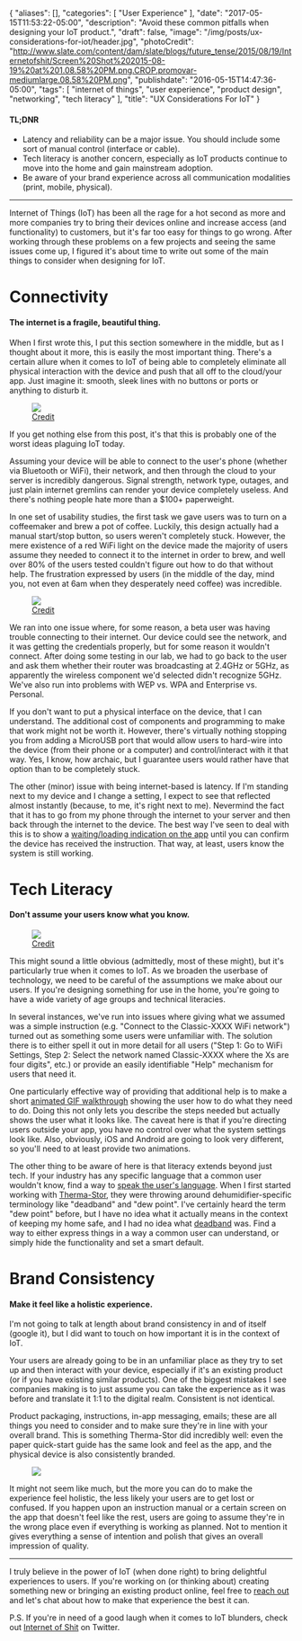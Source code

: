 {
   "aliases": [],
   "categories": [
      "User Experience"
   ],
   "date": "2017-05-15T11:53:22-05:00",
   "description": "Avoid these common pitfalls when designing your IoT product.",
   "draft": false,
   "image": "/img/posts/ux-considerations-for-iot/header.jpg",
   "photoCredit": "http://www.slate.com/content/dam/slate/blogs/future_tense/2015/08/19/Internetofshit/Screen%20Shot%202015-08-19%20at%201.08.58%20PM.png.CROP.promovar-mediumlarge.08.58%20PM.png",
   "publishdate": "2016-05-15T14:47:36-05:00",
   "tags": [
      "internet of things",
      "user experience",
      "product design",
      "networking",
      "tech literacy"
   ],
   "title": "UX Considerations For IoT"
}

<div class="tldnr">
  <h4>TL;DNR</h4>
  <ul>
    <li>Latency and reliability can be a major issue. You should include some sort of manual control (interface or cable).</li>
    <li>Tech literacy is another concern, especially as IoT products continue to move into the home and gain mainstream adoption.</li>
    <li>Be aware of your brand experience across all communication modalities (print, mobile, physical).</li>
  </ul>
</div>

---

Internet of Things (IoT) has been all the rage for a hot second as more and more companies try to bring their devices online and increase access (and functionality) to customers, but it's far too easy for things to go wrong. After working through these problems on a few projects and seeing the same issues come up, I figured it's about time to write out some of the main things to consider when designing for IoT.

# Connectivity <a name="connectivity" href="#connectivity"><i class="ion-link"></i></a>
#### The internet is a fragile, beautiful thing.

When I first wrote this, I put this section somewhere in the middle, but as I thought about it more, this is easily the most important thing. There's a certain allure when it comes to IoT of being able to completely eliminate all physical interaction with the device and push that all off to the cloud/your app. Just imagine it: smooth, sleek lines with no buttons or ports or anything to disturb it.

<figure>
<img src="https://storage.googleapis.com/madebygoog/v1/banners/home_banner.jpg" />
<figcaption><a href="https://madeby.google.com/home/">Credit</a></figcaption>
</figure>

If you get nothing else from this post, it's that this is probably one of the worst ideas plaguing IoT today.

Assuming your device will be able to connect to the user's phone (whether via Bluetooth or WiFi), their network, and then through the cloud to your server is incredibly dangerous. Signal strength, network type, outages, and just plain internet gremlins can render your device completely useless. And there's nothing people hate more than a $100+ paperweight.

In one set of usability studies, the first task we gave users was to turn on a coffeemaker and brew a pot of coffee. Luckily, this design actually had a manual start/stop button, so users weren't completely stuck. However, the mere existence of a red WiFi light on the device made the majority of users assume they needed to connect it to the internet in order to brew, and well over 80% of the users tested couldn't figure out how to do that without help. The frustration expressed by users (in the middle of the day, mind you, not even at 6am when they desperately need coffee) was incredible.

<figure>
<img src="https://pbs.twimg.com/media/C96T3BtVwAEiqcg.jpg" />
<figcaption><a href="https://twitter.com/internetofshit/status/855283569249329152">Credit</a></figcaption>
</figure>

We ran into one issue where, for some reason, a beta user was having trouble connecting to their internet. Our device could see the network, and it was getting the credentials properly, but for some reason it wouldn't connect. After doing some testing in our lab, we had to go back to the user and ask them whether their router was broadcasting at 2.4GHz or 5GHz, as apparently the wireless component we'd selected didn't recognize 5GHz. We've also run into problems with WEP vs. WPA and Enterprise vs. Personal.

If you don't want to put a physical interface on the device, that I can understand. The additional cost of components and programming to make that work might not be worth it. However, there's virtually nothing stopping you from adding a MicroUSB port that would allow users to hard-wire into the device (from their phone or a computer) and control/interact with it that way. Yes, I know, how archaic, but I guarantee users would rather have that option than to be completely stuck.

The other (minor) issue with being internet-based is latency. If I'm standing next to my device and I change a setting, I expect to see that reflected almost instantly (because, to me, it's right next to me). Nevermind the fact that it has to go from my phone through the internet to your server and then back through the internet to the device. The best way I've seen to deal with this is to show a [waiting/loading indication on the app](http://www.giphy.com/gifs/xUOrwhM22jnAdZaj9C) until you can confirm the device has received the instruction. That way, at least, users know the system is still working.

# Tech Literacy <a name="literacy" href="#literacy"><i class="ion-link"></i></a>
#### Don't assume your users know what you know.

<figure>
<img src="http://images.memes.com/character/meme/grandma-finds-the-internet.jpg" />
<figcaption><a href="http://images.memes.com/character/meme/grandma-finds-the-internet.jpg">Credit</a></figcaption>
</figure>

This might sound a little obvious (admittedly, most of these might), but it's particularly true when it comes to IoT. As we broaden the userbase of technology, we need to be careful of the assumptions we make about our users. If you're designing something for use in the home, you're going to have a wide variety of age groups and technical literacies.

In several instances, we've run into issues where giving what we assumed was a simple instruction (e.g. "Connect to the Classic-XXXX WiFi network") turned out as something some users were unfamiliar with. The solution there is to either spell it out in more detail for all users ("Step 1: Go to WiFi Settings, Step 2: Select the network named Classic-XXXX where the Xs are four digits", etc.) or provide an easily identifiable "Help" mechanism for users that need it.

One particularly effective way of providing that additional help is to make a short [animated GIF walkthrough](https://giphy.com/gifs/3og0IMyN9h1yTf0ZsQ) showing the user how to do what they need to do. Doing this not only lets you describe the steps needed but actually shows the user what it looks like. The caveat here is that if you're directing users outside your app, you have no control over what the system settings look like. Also, obviously, iOS and Android are going to look very different, so you'll need to at least provide two animations.

The other thing to be aware of here is that literacy extends beyond just tech. If your industry has any specific language that a common user wouldn't know, find a way to [speak the user's language](https://www.nngroup.com/articles/ten-usability-heuristics/). When I first started working with [Therma-Stor](http://www.thermastor.com/), they were throwing around dehumidifier-specific terminology like "deadband" and "dew point". I've certainly heard the term "dew point" before, but I have no idea what it actually means in the context of keeping my home safe, and I had no idea what [deadband](https://en.wikipedia.org/wiki/Deadband) was. Find a way to either express things in a way a common user can understand, or simply hide the functionality and set a smart default.

# Brand Consistency <a name="brand" href="#brand"><i class="ion-link"></i></a>
#### Make it feel like a holistic experience.

I'm not going to talk at length about brand consistency in and of itself (google it), but I did want to touch on how important it is in the context of IoT.

Your users are already going to be in an unfamiliar place as they try to set up and then interact with your device, especially if it's an existing product (or if you have existing similar products). One of the biggest mistakes I see companies making is to just assume you can take the experience as it was before and translate it 1:1 to the digital realm. Consistent is not identical.

Product packaging, instructions, in-app messaging, emails; these are all things you need to consider and to make sure they're in line with your overall brand. This is something Therma-Stor did incredibly well: even the paper quick-start guide has the same look and feel as the app, and the physical device is also consistently branded.

<figure>
<img src="http://i.imgur.com/tz0HMUf.jpg" />
</figure>

It might not seem like much, but the more you can do to make the experience feel holistic, the less likely your users are to get lost or confused. If you happen upon an instruction manual or a certain screen on the app that doesn't feel like the rest, users are going to assume they're in the wrong place even if everything is working as planned. Not to mention it gives everything a sense of intention and polish that gives an overall impression of quality.

<hr />

I truly believe in the power of IoT (when done right) to bring delightful experiences to users. If you're working on (or thinking about) creating something new or bringing an existing product online, feel free to [reach out](mailto:me@bradorego.com?subject=UX%20%for%20IoT) and let's chat about how to make that experience the best it can.

P.S. If you're in need of a good laugh when it comes to IoT blunders, check out [Internet of Shit](https://twitter.com/internetofshit) on Twitter.
